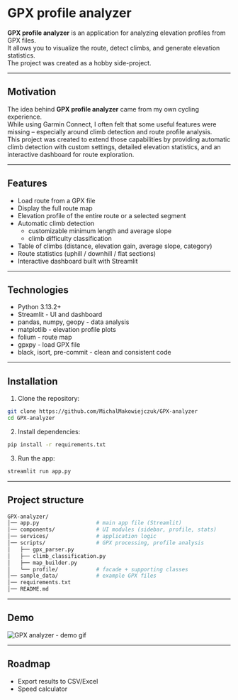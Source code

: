 # GPX profile analyzer

**GPX profile analyzer** is an application for analyzing elevation profiles from GPX files.  
It allows you to visualize the route, detect climbs, and generate elevation statistics.  
The project was created as a hobby side-project.

---

## Motivation

The idea behind **GPX profile analyzer** came from my own cycling experience.  
While using Garmin Connect, I often felt that some useful features were missing – especially around climb detection and route profile analysis.  
This project was created to extend those capabilities by providing automatic climb detection with custom settings, detailed elevation statistics, and an interactive dashboard for route exploration.

---

## Features

- Load route from a GPX file  
- Display the full route map  
- Elevation profile of the entire route or a selected segment  
- Automatic climb detection  
  - customizable minimum length and average slope  
  - climb difficulty classification  
- Table of climbs (distance, elevation gain, average slope, category)  
- Route statistics (uphill / downhill / flat sections)  
- Interactive dashboard built with Streamlit  

---

## Technologies

- Python 3.13.2+  
- Streamlit - UI and dashboard  
- pandas, numpy, geopy - data analysis  
- matplotlib - elevation profile plots  
- folium - route map
- gpxpy - load GPX file  
- black, isort, pre-commit - clean and consistent code  

---

## Installation

1. Clone the repository:  

```bash
git clone https://github.com/MichalMakowiejczuk/GPX-analyzer
cd GPX-analyzer
```

2. Install dependencies:

```bash
pip install -r requirements.txt
```

3. Run the app:

```bash
streamlit run app.py
```

---

## Project structure

```bash
GPX-analyzer/
│── app.py                  # main app file (Streamlit)
│── components/             # UI modules (sidebar, profile, stats)
│── services/               # application logic
│── scripts/                # GPX processing, profile analysis
│   ├── gpx_parser.py
│   ├── climb_classification.py
│   ├── map_builder.py
│   └── profile/            # facade + supporting classes
│── sample_data/            # example GPX files
│── requirements.txt
│── README.md
```

---

## Demo

![GPX analyzer - demo gif](gifs/GPX-analyzer-demo.gif)


---

## Roadmap

- Export results to CSV/Excel
- Speed calculator

